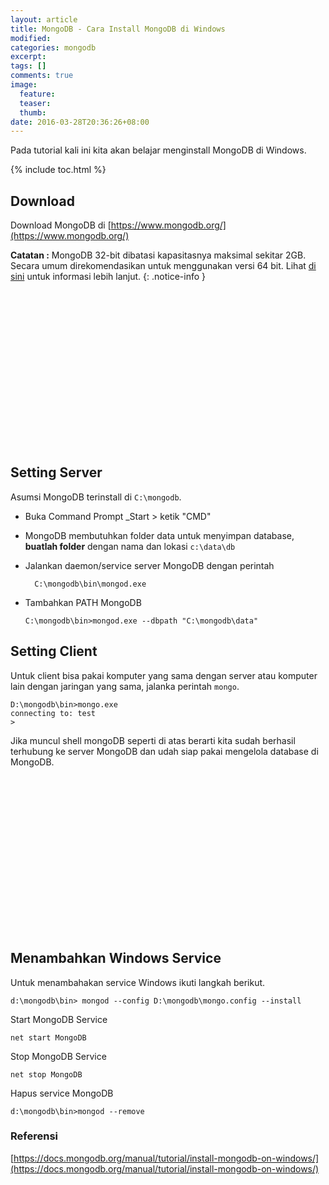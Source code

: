 ```yaml
---
layout: article
title: MongoDB - Cara Install MongoDB di Windows
modified:
categories: mongodb
excerpt:
tags: []
comments: true
image:
  feature:
  teaser:
  thumb:
date: 2016-03-28T20:36:26+08:00
---
```


Pada tutorial kali ini kita akan belajar menginstall MongoDB di Windows.

{% include toc.html %}

## Download

Download MongoDB di [https://www.mongodb.org/](https://www.mongodb.org/)

**Catatan :** MongoDB 32-bit dibatasi kapasitasnya maksimal sekitar 2GB. Secara umum direkomendasikan untuk menggunakan versi 64 bit. Lihat [di sini](http://blog.mongodb.org/post/137788967/32-bit-limitations?_ga=1.163862907.539163629.1459176855) untuk informasi lebih lanjut.
{: .notice-info }

<center><script async src="//pagead2.googlesyndication.com/pagead/js/adsbygoogle.js"></script><!-- BOX--><ins class="adsbygoogle"  style="display:inline-block;width:300px;height:250px" data-ad-client="ca-pub-4504493660273886" data-ad-slot="1638134271"></ins><script>(adsbygoogle = window.adsbygoogle || []).push({});</script></center>

## Setting Server

Asumsi MongoDB terinstall di  `C:\mongodb`.

* Buka Command Prompt _Start > ketik "CMD"
* MongoDB membutuhkan folder data untuk menyimpan database, __buatlah folder__ dengan nama dan lokasi `c:\data\db`
* Jalankan daemon/service server MongoDB dengan perintah

    ```
      C:\mongodb\bin\mongod.exe
    ```
* Tambahkan PATH MongoDB

    ```
    C:\mongodb\bin>mongod.exe --dbpath "C:\mongodb\data"
    ```

## Setting Client

Untuk client bisa pakai komputer yang sama dengan server atau komputer lain dengan jaringan yang sama, jalanka perintah `mongo`.

```
D:\mongodb\bin>mongo.exe
connecting to: test
>
```
Jika muncul shell mongoDB seperti di atas berarti kita sudah berhasil terhubung ke server MongoDB dan udah siap pakai mengelola database di MongoDB.

<center><script async src="//pagead2.googlesyndication.com/pagead/js/adsbygoogle.js"></script><!-- BOX--><ins class="adsbygoogle"  style="display:inline-block;width:300px;height:250px" data-ad-client="ca-pub-4504493660273886" data-ad-slot="1638134271"></ins><script>(adsbygoogle = window.adsbygoogle || []).push({});</script></center>

## Menambahkan Windows Service

Untuk menambahakan service Windows ikuti langkah berikut.

```
d:\mongodb\bin> mongod --config D:\mongodb\mongo.config --install
```

Start MongoDB Service

```
net start MongoDB
```

Stop MongoDB Service

```
net stop MongoDB
```

Hapus service MongoDB

```
d:\mongodb\bin>mongod --remove
```

### Referensi

[https://docs.mongodb.org/manual/tutorial/install-mongodb-on-windows/](https://docs.mongodb.org/manual/tutorial/install-mongodb-on-windows/)

